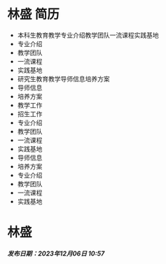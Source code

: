 # 林盛 简历
- 本科生教育教学专业介绍教学团队一流课程实践基地
- 专业介绍
- 教学团队
- 一流课程
- 实践基地
- 研究生教育教学导师信息培养方案
- 导师信息
- 培养方案
- 教学工作
- 招生工作
- 专业介绍
- 教学团队
- 一流课程
- 实践基地
- 导师信息
- 培养方案
- 专业介绍
- 教学团队
- 一流课程
- 实践基地

# 林盛

##### 发布日期：2023年12月06日 10:57
